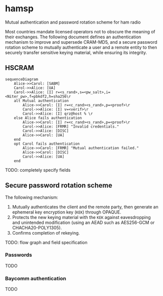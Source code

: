 # hamsp
Mutual authentication and password rotation scheme for ham radio

Most countries mandate licensed operators not to obscure the meaning of their exchanges.
The following document defines an authentication mechanism to improve and supersede CRAM-MD5, and a secure password rotation scheme to mutually authenticate a user and a remote entity to then securely transfer sensitive keying material, while ensuring its integrity.

## HSCRAM

```mermaid
sequenceDiagram
    Alice->>Carol: [SABM]
    Carol->>Alice: [UA]
    Carol->>Alice: [I] r=<s_rand>,s=<pw_salt>,i=<Niter_pw>,f=pbkdf2,h=sha256\r
    alt Mutual authentication
        Alice->>Carol: [I] r=<c_rand><s_rand>,p=<proof>\r
        Carol->>Alice: [I] v=<verif>\r
        Carol->>Alice: [I] qrz@host % \r
    else Alice fails authentication
        Alice->>Carol: [I] r=<c_rand><s_rand>,p=<proof>\r
        Carol->>Alice: [FRMR] "Invalid credentials."
        Carol->>Alice: [DISC]
        Alice->>Carol: [UA]
    end
    opt Carol fails authentication
        Alice->>Carol: [FRMR] "Mutual authentication failed."
        Alice->>Carol: [DISC]
        Carol->>Alice: [UA]
    end
```

TODO: completely specify fields

## Secure password rotation scheme
The following mechanism:
  1. Mutually authenticates the client and the remote party, then generate an ephemeral key encryption key (`KEK`) through OPAQUE.
  2. Protects the new keying material with the `KEK` against eavesdropping and unintended modification (using an AEAD such as AES256-GCM or CHACHA20-POLY1305).
  3. Confirms completion of rekeying.

TODO: flow graph and field specification

### Passwords
TODO

### Baycomm authentication
TODO
